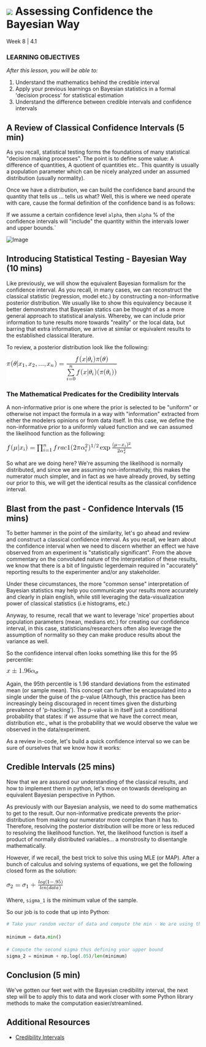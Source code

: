 # ![](https://ga-dash.s3.amazonaws.com/production/assets/logo-9f88ae6c9c3871690e33280fcf557f33.png)  Assessing Confidence the Bayesian Way
Week 8 | 4.1

### LEARNING OBJECTIVES
*After this lesson, you will be able to:*

1. Understand the mathematics behind the credible interval
2. Apply your previous learnings on Bayesian statistics in a formal 'decision process' for statistical estimation
3. Understand the difference between credible intervals and confidence intervals

<a name = "opening"></a>
## A Review of Classical Confidence Intervals (5 min)

As you recall, statistical testing forms the foundations of many statistical "decision making processes". The point is to define some value: A difference of quantities, A quotient of quantities etc.. This quantity is usually a population parameter which can be nicely analyzed under an assumed distribution (usually normality).

Once we have a distribution, we can build the confidence band around the quantity that tells us ... tells us what? Well, this is where we need operate with care, cause the formal definition of the confidence band is as follows:

If we assume a certain confidence level `alpha`, then `alpha` % of the confidence intervals will "include" the quantity within the intervals lower and upper bounds.`

![Image](http://cdn.tradyouth.org/uploads/2014/05/2013-farm-show-horseshoe-pitching-contest-16feaa171c1f26f7.jpg)

## Introducing Statistical Testing - Bayesian Way (10 mins)

Like previously, we will show the equivalent Bayesian formalism for the confidence interval. As you recall, in many cases, we can reconstruct the classical statistic (regression, model etc.) by constructing a non-informative posterior distribution. We usually like to show this equivalency because it better demonstrates that Bayesian statics can be thought of as a more general approach to statistical analysis. Whereby, we can include prior information to tune results more towards "reality" or the local data, but barring that extra information, we arrive at similar or equivalent results to the established classical literature.

To review, a posterior distribution look like the following:

![](./assets/images/eq1.png)

### The Mathematical Predicates for the Credibility Intervals

A non-informative prior is one where the prior is selected to be "uniform" or otherwise not impact the formula in a way with "information" extracted from either the modelers opinions or from data itself. In this case, we define the non-informative prior to a uniformly valued function and we can assumed the likelihood function as the following:

![](./assets/images/eq2.png)

So what are we doing here? We're assuming the likelihood is normally distributed, and since we are assuming non-informativity, this makes the numerator much simpler, and in fact as we have already proved, by setting our prior to this, we will get the identical results as the classical confidence interval.

## Blast from the past - Confidence Intervals (15 mins)

To better hammer in the point of the similarity, let's go ahead and review and construct a classical confidence interval. As you recall, we learn about the confidence interval when we need to discern whether an effect we have observed from an experiment is "statistically significant". From the above commentary on the convoluted nature of the interpretation of these results, we know that there is a bit of linguistic legerdemain required in "accurately" reporting results to the experimenter and/or any stakeholder.

Under these circumstances, the more "common sense" interpretation of Bayesian statistics may help you communicate your results more accurately and clearly in plain english, while still leveraging the data-visualization power of classical statistics (i.e histograms, etc.)

Anyway, to resume, recall that we want to leverage 'nice' properties about population parameters (mean, medians etc.) for creating our confidence interval, in this case, statisticians/researchers often also leverage the assumption of normality so they can make produce results about the variance as well.

So the confidence interval often looks something like this for the 95 percentile:

![](./assets/images/eq3.png)

Again, the 95th percentile is 1.96 standard deviations from the estimated mean (or sample mean). This concept can further be encapsulated into a single under the guise of the p-value (Although, this practice has been increasingly being discouraged in recent times given the disturbing prevalence of 'p-hacking'). The p-value is in itself just a conditional probability that states: if we assume that we have the correct mean, distribution etc., what is the probability that we would observe the value we observed in the data/experiment.

As a review in-code, let's build a quick confidence interval so we can be sure of ourselves that we know how it works:

## Credible Intervals (25 mins)

Now that we are assured our understanding of the classical results, and how to implement them in python, let's move on towards developing an equivalent Bayesian perspective in Python.

As previously with our Bayesian analysis, we need to do some mathematics to get to the result. Our non-informative predicate prevents the prior-distribution from making our numerator more complex than it has to. Therefore, resolving the posterior distribution will  be more or less reduced to resolving the likelihood function. Yet, the likelihood function is itself a product of normally distributed variables... a monstrosity to disentangle mathematically.

However, if we recall, the best trick to solve this using MLE (or MAP). After a bunch of calculus and solving systems of equations, we get the following closed form as the solution:

![](./assets/images/eq4.png)

Where, `sigma_1` is the minimum value of the sample.

So our job is to code that up into Python:

```python
# Take your random vector of data and compute the min - We are using the numpy methods for brevity/clarity

minimum = data.min()

# Compute the second sigma thus defining your upper bound
sigma_2 = minimum + np.log(.05)/len(minimum)
```

<a name = "conclusion"></a>
## Conclusion (5 min)

We've gotten our feet wet with the Bayesian credibility interval, the next step will be to apply this to data and work closer with some Python library methods to make the computation easier/streamlined.

## Additional Resources

- [Credibility Intervals](https://en.wikipedia.org/wiki/Credible_interval)

